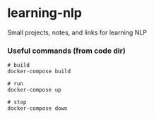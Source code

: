 # learning-nlp
Small projects, notes, and links for learning NLP

### Useful commands (from code dir)
```
# build
docker-compose build

# run
docker-compose up

# stop
docker-compose down
```